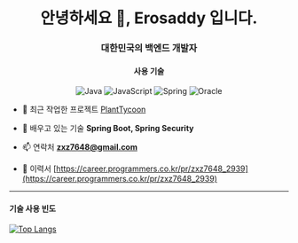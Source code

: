 <h1 align="center">안녕하세요 👋, Erosaddy 입니다.</h1>
<h3 align="center">대한민국의 백엔드 개발자</h3>

<h4 align="center">사용 기술</h4>
<div align="center">
  
![Java](https://img.shields.io/badge/Java-007396.svg?&style=for-the-badge&logo=Java&logoColor=white) ![JavaScript](https://img.shields.io/badge/JavaScript-F7DF1E.svg?&style=for-the-badge&logo=JavaScript&logoColor=white) ![Spring](https://img.shields.io/badge/Spring-6DB33F.svg?&style=for-the-badge&logo=Spring&logoColor=white)
![Oracle](https://img.shields.io/badge/Oracle-F80000.svg?&style=for-the-badge&logo=Oracle&logoColor=white)
</div>

- 🔭 최근 작업한 프로젝트 [PlantTycoon](https://github.com/Erosaddy/PlantTycoon/tree/Erosaddy_Portfoilio)

- 🌱 배우고 있는 기술 **Spring Boot, Spring Security**

- 📫 연락처 **zxz7648@gmail.com**

- 📄 이력서 [https://career.programmers.co.kr/pr/zxz7648_2939](https://career.programmers.co.kr/pr/zxz7648_2939)

<hr>

<h4>기술 사용 빈도</h4>
  
[![Top Langs](https://github-readme-stats.vercel.app/api/top-langs/?username=Erosaddy)](https://github.com/anuraghazra/github-readme-stats)

</div>
